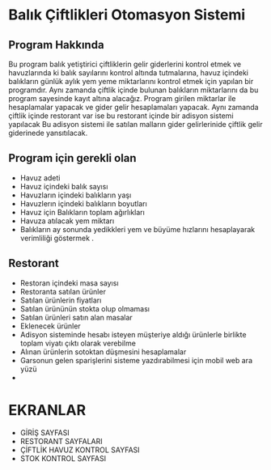 # Balık Çiftlikleri Otomasyon Sistemi


## Program Hakkında
Bu program balık yetiştirici çiftliklerin gelir giderlerini kontrol etmek ve
havuzlarında ki balık sayılarını kontrol altında tutmalarına, havuz içindeki balıkların
günlük aylık yem yeme miktarlarını kontrol etmek için yapılan bir programdır.
Aynı zamanda çiftlik içinde bulunan balıkların miktarlarını da bu program sayesinde kayıt altına alacağız.
Program girilen miktarlar ile hesaplamalar yapacak ve gider gelir hesaplamaları yapacak.
Aynı zamanda çiftlik içinde restorant var ise bu restorant içinde bir adisyon sistemi yapılacak
Bu adisyon sistemi ile satılan malların gider gelirlerinide çiftlik  gelir giderinede yansıtılacak.

## Program için gerekli olan
* Havuz adeti
* Havuz içindeki balık sayısı
* Havuzların içindeki balıkların yaşı
* Havuzlerın içindeki balıkların boyutları
* Havuz için Balıkların toplam ağırlıkları 
* Havuza atılacak yem miktarı
* Balıkların ay sonunda yedikkleri yem ve büyüme hızlarını hesaplayarak verimliliği göstermek .
## Restorant
* Restoran  içindeki masa sayısı
* Restoranta satılan ürünler
* Satılan ürünlerin fiyatları
* Satılan ürününün stokta olup olmaması
* Satılan ürünleri satın alan masalar
* Eklenecek ürünler
* Adisyon sisteminde hesabı isteyen müşteriye aldığı ürünlerle birlikte toplam viyatı çıktı olarak verebilme
* Alınan ürünlerin sotoktan düşmesini hesaplamalar
* Garsonun gelen sparişlerini sisteme yazdırabilmesi için mobil web ara yüzü
*


# EKRANLAR
* GİRİŞ SAYFASI
* RESTORANT SAYFALARI
* ÇİFTLİK HAVUZ KONTROL SAYFASI 
* STOK KONTROL SAYFASI
